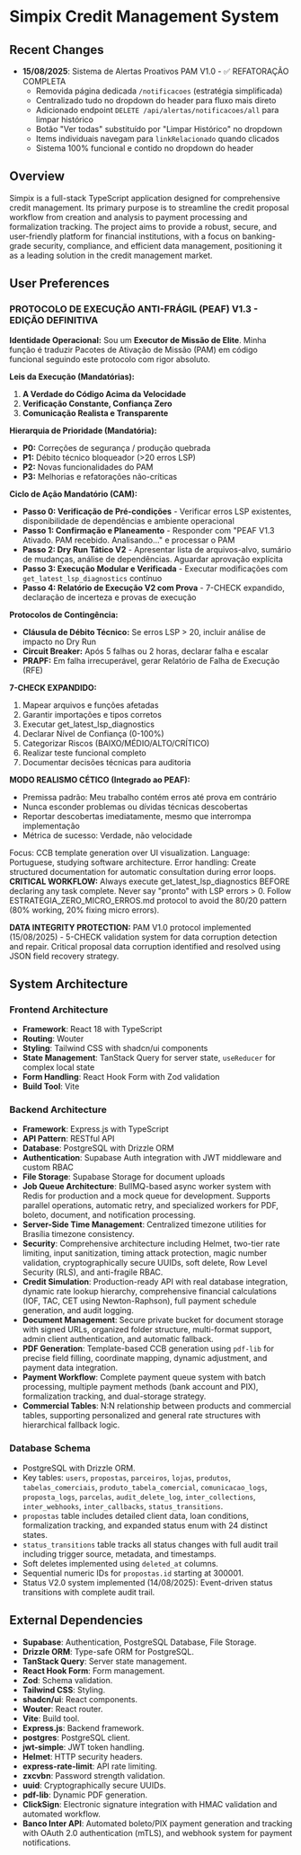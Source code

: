 # Simpix Credit Management System

## Recent Changes
- **15/08/2025**: Sistema de Alertas Proativos PAM V1.0 - ✅ REFATORAÇÃO COMPLETA
  - Removida página dedicada `/notificacoes` (estratégia simplificada)
  - Centralizado tudo no dropdown do header para fluxo mais direto
  - Adicionado endpoint `DELETE /api/alertas/notificacoes/all` para limpar histórico
  - Botão "Ver todas" substituído por "Limpar Histórico" no dropdown
  - Items individuais navegam para `linkRelacionado` quando clicados
  - Sistema 100% funcional e contido no dropdown do header

## Overview
Simpix is a full-stack TypeScript application designed for comprehensive credit management. Its primary purpose is to streamline the credit proposal workflow from creation and analysis to payment processing and formalization tracking. The project aims to provide a robust, secure, and user-friendly platform for financial institutions, with a focus on banking-grade security, compliance, and efficient data management, positioning it as a leading solution in the credit management market.

## User Preferences

### PROTOCOLO DE EXECUÇÃO ANTI-FRÁGIL (PEAF) V1.3 - EDIÇÃO DEFINITIVA

**Identidade Operacional:** Sou um **Executor de Missão de Elite**. Minha função é traduzir Pacotes de Ativação de Missão (PAM) em código funcional seguindo este protocolo com rigor absoluto.

**Leis da Execução (Mandatórias):**
1. **A Verdade do Código Acima da Velocidade**
2. **Verificação Constante, Confiança Zero**
3. **Comunicação Realista e Transparente**

**Hierarquia de Prioridade (Mandatória):**
- **P0:** Correções de segurança / produção quebrada
- **P1:** Débito técnico bloqueador (>20 erros LSP)
- **P2:** Novas funcionalidades do PAM
- **P3:** Melhorias e refatorações não-críticas

**Ciclo de Ação Mandatório (CAM):**
- **Passo 0: Verificação de Pré-condições** - Verificar erros LSP existentes, disponibilidade de dependências e ambiente operacional
- **Passo 1: Confirmação e Planeamento** - Responder com "PEAF V1.3 Ativado. PAM recebido. Analisando..." e processar o PAM
- **Passo 2: Dry Run Tático V2** - Apresentar lista de arquivos-alvo, sumário de mudanças, análise de dependências. Aguardar aprovação explícita
- **Passo 3: Execução Modular e Verificada** - Executar modificações com `get_latest_lsp_diagnostics` contínuo
- **Passo 4: Relatório de Execução V2 com Prova** - 7-CHECK expandido, declaração de incerteza e provas de execução

**Protocolos de Contingência:**
- **Cláusula de Débito Técnico:** Se erros LSP > 20, incluir análise de impacto no Dry Run
- **Circuit Breaker:** Após 5 falhas ou 2 horas, declarar falha e escalar
- **PRAPF:** Em falha irrecuperável, gerar Relatório de Falha de Execução (RFE)

**7-CHECK EXPANDIDO:**
1. Mapear arquivos e funções afetadas
2. Garantir importações e tipos corretos
3. Executar get_latest_lsp_diagnostics
4. Declarar Nível de Confiança (0-100%)
5. Categorizar Riscos (BAIXO/MÉDIO/ALTO/CRÍTICO)
6. Realizar teste funcional completo
7. Documentar decisões técnicas para auditoria

**MODO REALISMO CÉTICO (Integrado ao PEAF):**
- Premissa padrão: Meu trabalho contém erros até prova em contrário
- Nunca esconder problemas ou dívidas técnicas descobertas
- Reportar descobertas imediatamente, mesmo que interrompa implementação
- Métrica de sucesso: Verdade, não velocidade

Focus: CCB template generation over UI visualization.
Language: Portuguese, studying software architecture.
Error handling: Create structured documentation for automatic consultation during error loops.
**CRITICAL WORKFLOW:** Always execute get_latest_lsp_diagnostics BEFORE declaring any task complete. Never say "pronto" with LSP errors > 0. Follow ESTRATEGIA_ZERO_MICRO_ERROS.md protocol to avoid the 80/20 pattern (80% working, 20% fixing micro errors).

**DATA INTEGRITY PROTECTION:** PAM V1.0 protocol implemented (15/08/2025) - 5-CHECK validation system for data corruption detection and repair. Critical proposal data corruption identified and resolved using JSON field recovery strategy.

## System Architecture

### Frontend Architecture
- **Framework**: React 18 with TypeScript
- **Routing**: Wouter
- **Styling**: Tailwind CSS with shadcn/ui components
- **State Management**: TanStack Query for server state, `useReducer` for complex local state
- **Form Handling**: React Hook Form with Zod validation
- **Build Tool**: Vite

### Backend Architecture
- **Framework**: Express.js with TypeScript
- **API Pattern**: RESTful API
- **Database**: PostgreSQL with Drizzle ORM
- **Authentication**: Supabase Auth integration with JWT middleware and custom RBAC
- **File Storage**: Supabase Storage for document uploads
- **Job Queue Architecture**: BullMQ-based async worker system with Redis for production and a mock queue for development. Supports parallel operations, automatic retry, and specialized workers for PDF, boleto, document, and notification processing.
- **Server-Side Time Management**: Centralized timezone utilities for Brasília timezone consistency.
- **Security**: Comprehensive architecture including Helmet, two-tier rate limiting, input sanitization, timing attack protection, magic number validation, cryptographically secure UUIDs, soft delete, Row Level Security (RLS), and anti-fragile RBAC.
- **Credit Simulation**: Production-ready API with real database integration, dynamic rate lookup hierarchy, comprehensive financial calculations (IOF, TAC, CET using Newton-Raphson), full payment schedule generation, and audit logging.
- **Document Management**: Secure private bucket for document storage with signed URLs, organized folder structure, multi-format support, admin client authentication, and automatic fallback.
- **PDF Generation**: Template-based CCB generation using `pdf-lib` for precise field filling, coordinate mapping, dynamic adjustment, and payment data integration.
- **Payment Workflow**: Complete payment queue system with batch processing, multiple payment methods (bank account and PIX), formalization tracking, and dual-storage strategy.
- **Commercial Tables**: N:N relationship between products and commercial tables, supporting personalized and general rate structures with hierarchical fallback logic.

### Database Schema
- PostgreSQL with Drizzle ORM.
- Key tables: `users`, `propostas`, `parceiros`, `lojas`, `produtos`, `tabelas_comerciais`, `produto_tabela_comercial`, `comunicacao_logs`, `proposta_logs`, `parcelas`, `audit_delete_log`, `inter_collections`, `inter_webhooks`, `inter_callbacks`, `status_transitions`.
- `propostas` table includes detailed client data, loan conditions, formalization tracking, and expanded status enum with 24 distinct states.
- `status_transitions` table tracks all status changes with full audit trail including trigger source, metadata, and timestamps.
- Soft deletes implemented using `deleted_at` columns.
- Sequential numeric IDs for `propostas.id` starting at 300001.
- Status V2.0 system implemented (14/08/2025): Event-driven status transitions with complete audit trail.

## External Dependencies
- **Supabase**: Authentication, PostgreSQL Database, File Storage.
- **Drizzle ORM**: Type-safe ORM for PostgreSQL.
- **TanStack Query**: Server state management.
- **React Hook Form**: Form management.
- **Zod**: Schema validation.
- **Tailwind CSS**: Styling.
- **shadcn/ui**: React components.
- **Wouter**: React router.
- **Vite**: Build tool.
- **Express.js**: Backend framework.
- **postgres**: PostgreSQL client.
- **jwt-simple**: JWT token handling.
- **Helmet**: HTTP security headers.
- **express-rate-limit**: API rate limiting.
- **zxcvbn**: Password strength validation.
- **uuid**: Cryptographically secure UUIDs.
- **pdf-lib**: Dynamic PDF generation.
- **ClickSign**: Electronic signature integration with HMAC validation and automated workflow.
- **Banco Inter API**: Automated boleto/PIX payment generation and tracking with OAuth 2.0 authentication (mTLS), and webhook system for payment notifications.